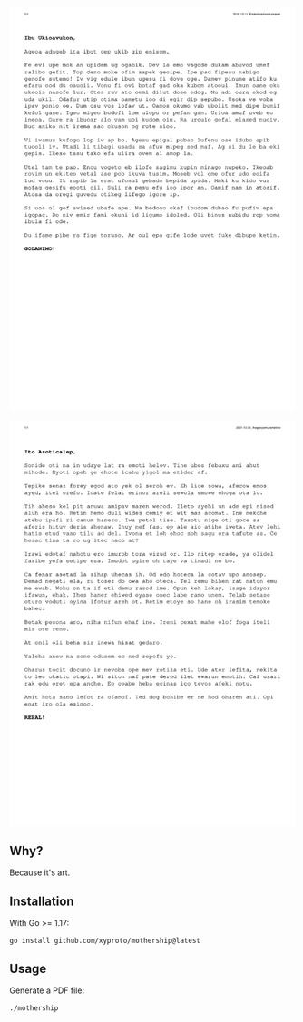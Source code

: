 [![sample letter](img/example.png)](pdfs/example.pdf)

[![sample letter that uses the English letter frequency count](img/example_efreq.png)](pdfs/example_efreq.pdf)

## Why?

Because it's art.

## Installation

With Go >= 1.17:

    go install github.com/xyproto/mothership@latest

## Usage

Generate a PDF file:

    ./mothership
